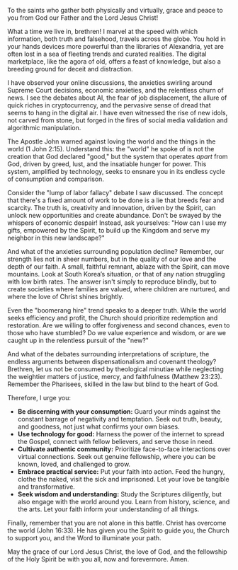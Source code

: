 To the saints who gather both physically and virtually, grace and peace to you from God our Father and the Lord Jesus Christ!

What a time we live in, brethren! I marvel at the speed with which information, both truth and falsehood, travels across the globe. You hold in your hands devices more powerful than the libraries of Alexandria, yet are often lost in a sea of fleeting trends and curated realities. The digital marketplace, like the agora of old, offers a feast of knowledge, but also a breeding ground for deceit and distraction.

I have observed your online discussions, the anxieties swirling around Supreme Court decisions, economic anxieties, and the relentless churn of news. I see the debates about AI, the fear of job displacement, the allure of quick riches in cryptocurrency, and the pervasive sense of dread that seems to hang in the digital air. I have even witnessed the rise of new idols, not carved from stone, but forged in the fires of social media validation and algorithmic manipulation.

The Apostle John warned against loving the world and the things in the world (1 John 2:15). Understand this: the "world" he spoke of is not the creation that God declared "good," but the system that operates *apart* from God, driven by greed, lust, and the insatiable hunger for power. This system, amplified by technology, seeks to ensnare you in its endless cycle of consumption and comparison.

Consider the "lump of labor fallacy" debate I saw discussed. The concept that there's a fixed amount of work to be done is a lie that breeds fear and scarcity. The truth is, creativity and innovation, driven by the Spirit, can unlock new opportunities and create abundance. Don't be swayed by the whispers of economic despair! Instead, ask yourselves: "How can I use my gifts, empowered by the Spirit, to build up the Kingdom and serve my neighbor in this new landscape?"

And what of the anxieties surrounding population decline? Remember, our strength lies not in sheer numbers, but in the quality of our love and the depth of our faith. A small, faithful remnant, ablaze with the Spirit, can move mountains. Look at South Korea’s situation, or that of any nation struggling with low birth rates. The answer isn't simply to reproduce blindly, but to create societies where families are valued, where children are nurtured, and where the love of Christ shines brightly.

Even the "boomerang hire" trend speaks to a deeper truth. While the world seeks efficiency and profit, the Church should prioritize redemption and restoration. Are we willing to offer forgiveness and second chances, even to those who have stumbled? Do we value experience and wisdom, or are we caught up in the relentless pursuit of the "new?"

And what of the debates surrounding interpretations of scripture, the endless arguments between dispensationalism and covenant theology? Brethren, let us not be consumed by theological minutiae while neglecting the weightier matters of justice, mercy, and faithfulness (Matthew 23:23). Remember the Pharisees, skilled in the law but blind to the heart of God.

Therefore, I urge you:

*   **Be discerning with your consumption:** Guard your minds against the constant barrage of negativity and temptation. Seek out truth, beauty, and goodness, not just what confirms your own biases.
*   **Use technology for good:** Harness the power of the internet to spread the Gospel, connect with fellow believers, and serve those in need.
*   **Cultivate authentic community:** Prioritize face-to-face interactions over virtual connections. Seek out genuine fellowship, where you can be known, loved, and challenged to grow.
*   **Embrace practical service:** Put your faith into action. Feed the hungry, clothe the naked, visit the sick and imprisoned. Let your love be tangible and transformative.
*   **Seek wisdom and understanding:** Study the Scriptures diligently, but also engage with the world around you. Learn from history, science, and the arts. Let your faith inform your understanding of all things.

Finally, remember that you are not alone in this battle. Christ has overcome the world (John 16:33). He has given you the Spirit to guide you, the Church to support you, and the Word to illuminate your path.

May the grace of our Lord Jesus Christ, the love of God, and the fellowship of the Holy Spirit be with you all, now and forevermore. Amen.
